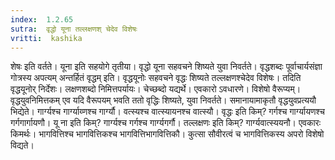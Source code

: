 ```yaml
---
index:  1.2.65
sutra:  वृद्धो यूना तल्लक्षणश् चेदेव विशेषः
vritti:  kashika 
---
```


शेषः इति वर्तते। यूना इति सहयोगे तृतीया। वृद्धो यूना सहवचने शिष्यते युवा निवर्तते। वृद्धशब्दः पूर्वाचार्यसंज्ञा गोत्रस्य अपत्यम् अन्तर्हितं वृद्धम् इति। वृद्धयूनोः सहवचने वृद्धः शिष्यते तल्लक्षणश्चेदेव विशेषः। तदिति वृद्धयूनोर् निर्देशः। लक्षणशब्दो निमित्तपर्यायः। चेच्छब्दो यद्यर्थे। एवकारो ऽवधारणे। विशेषो वैरूप्यम्। वृद्धयुवनिमित्तकम् एव यदि वैरूपयम् भवति ततो वृद्धिः शिष्यते, युवा निवर्तते। समानायामाकृतौ वृद्धयुवप्रत्ययौ भिद्येते। गार्ग्यश्च गार्ग्याय्णश्च गार्ग्यौ। वत्स्यश्च वात्स्यायनश्च वात्स्यौ। वृद्धः इति किम्? गर्गश्च गार्ग्यायणश्च गर्गगार्गायणौ। यू ना इति किम्? गार्ग्यश्च गर्गश्च गार्ग्यगर्गौ। तल्लक्षणः इति किम्? गार्ग्यवात्स्ययनौ। एवकारः किमर्थः। भागवित्तिश्च भागवित्तिकश्च भागवित्तिभागवित्तिकौ। कुत्सा सौवीरत्वं च भागवित्तिकस्य अपरो विशेषो विद्यते।

